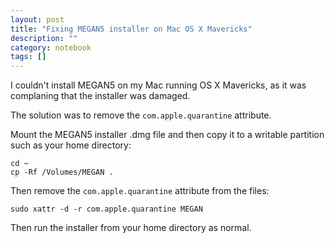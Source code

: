 ```yaml
---
layout: post
title: "Fixing MEGAN5 installer on Mac OS X Mavericks"
description: ""
category: notebook 
tags: []
---
```



I couldn't install MEGAN5 on my Mac running OS X Mavericks, as it
was complaning that the installer was damaged.

The solution was to remove the `com.apple.quarantine` attribute.

Mount the MEGAN5 installer .dmg file and then copy it to a writable
partition such as your home directory:

	cd ~
	cp -Rf /Volumes/MEGAN .

Then remove the `com.apple.quarantine` attribute from the files:

	sudo xattr -d -r com.apple.quarantine MEGAN

Then run the installer from your home directory as normal.

